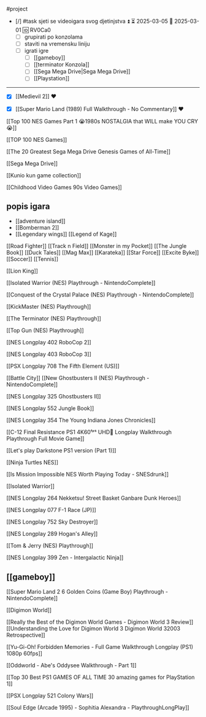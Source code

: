 #project 

- [/] #task sjeti se videoigara svog djetinjstva ⏫ ⏳ 2025-03-05 📅 2025-03-01 🆔 RV0Ca0
	- [ ] grupirati po konzolama
	- [ ] staviti na vremensku liniju
	- [ ] igrati igre
		- [ ] [[gameboy]]
		- [ ] [[terminator Konzola]]
		- [ ] [[Sega Mega Drive|Sega Mega Drive]]
		- [ ] [[Playstation]]

___

- [x] [[Medievil 2]] ♥
- [x] [[Super Mario Land (1989) Full Walkthrough - No Commentary]] ♥



[[Top 100 NES Games Part 1  😭1980s NOSTALGIA that WILL make YOU CRY😭]]

[[TOP 100  NES Games]]

[[The 20 Greatest Sega Mega Drive  Genesis Games of All-Time]]

[[Sega Mega Drive]]

[[Kunio kun game collection]]

[[Childhood Video Games  90s Video Games]]


## popis igara

- [[adventure island]]
- [[Bomberman 2]]
- [[Legendary wings]]
[[Legend of Kage]]

[[Road Fighter]]
[[Track n Field]]
[[Monster in my Pocket]]
[[The Jungle Book]]
[[Duck Tales]]
[[Mag Max]]
[[Karateka]]
[[Star Force]]
[[Excite Byke]]
[[Soccer]]
[[Tennis]]

[[Lion King]]

[[Isolated Warrior (NES) Playthrough - NintendoComplete]]

[[Conquest of the Crystal Palace (NES) Playthrough - NintendoComplete]]

[[KickMaster (NES) Playthrough]]

[[The Terminator (NES) Playthrough]]

[[Top Gun (NES) Playthrough]]

[[NES Longplay 402 RoboCop 2]]

[[NES Longplay 403 RoboCop 3]]

[[PSX Longplay 708 The Fifth Element (US)]]

[[Battle City]]
[[New Ghostbusters II (NES) Playthrough - NintendoComplete]]

[[NES Longplay 325 Ghostbusters II]]

[[NES Longplay 552 Jungle Book]]

[[NES Longplay 354 The Young Indiana Jones Chronicles]]

[[C-12 Final Resistance  PS1  4K60ᶠᵖˢ UHD🔴  Longplay Walkthrough Playthrough Full Movie Game]]

[[Let's play Darkstone PS1 version (Part 1)]]

[[Ninja Turtles NES]]

[[Is Mission Impossible NES Worth Playing Today - SNESdrunk]]

[[Isolated Warrior]]

[[NES Longplay 264 Nekketsu! Street Basket Ganbare Dunk Heroes]]

[[NES Longplay 077 F-1 Race (JP)]]


[[NES Longplay 752 Sky Destroyer]]

[[NES Longplay 289 Hogan's Alley]]

[[Tom & Jerry (NES) Playthrough]]

[[NES Longplay 399 Zen - Intergalactic Ninja]]

## [[gameboy]]

[[Super Mario Land 2 6 Golden Coins (Game Boy) Playthrough - NintendoComplete]]

[[Digimon World]]

[[Really the Best of the Digimon World Games - Digimon World 3 Review]]
[[Understanding the Love for Digimon World 3  Digimon World 32003 Retrospective]]

[[Yu-Gi-Oh! Forbidden Memories - Full Game Walkthrough  Longplay (PS1) 1080p 60fps]]

[[Oddworld - Abe's Oddysee Walkthrough - Part 1]]

[[Top 30 Best PS1 GAMES OF ALL TIME  30 amazing games for PlayStation 1]]

[[PSX Longplay 521 Colony Wars]]

[[Soul Edge (Arcade 1995) - Sophitia Alexandra - PlaythroughLongPlay]]
